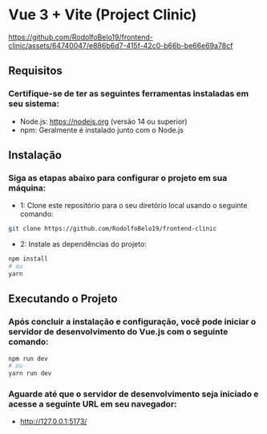 # Vue 3 + Vite (Project Clinic)

https://github.com/RodolfoBelo19/frontend-clinic/assets/64740047/e886b6d7-415f-42c0-b66b-be66e69a78cf

## Requisitos
### Certifique-se de ter as seguintes ferramentas instaladas em seu sistema:

- Node.js: https://nodejs.org (versão 14 ou superior)
- npm: Geralmente é instalado junto com o Node.js

## Instalação
### Siga as etapas abaixo para configurar o projeto em sua máquina:

- 1: Clone este repositório para o seu diretório local usando o seguinte comando:

```bash
git clone https://github.com/RodolfoBelo19/frontend-clinic
```

- 2: Instale as dependências do projeto:

```bash
npm install
# ou
yarn
```

## Executando o Projeto
### Após concluir a instalação e configuração, você pode iniciar o servidor de desenvolvimento do Vue.js com o seguinte comando:

```bash
npm run dev
# ou
yarn run dev
```

### Aguarde até que o servidor de desenvolvimento seja iniciado e acesse a seguinte URL em seu navegador:
- http://127.0.0.1:5173/

